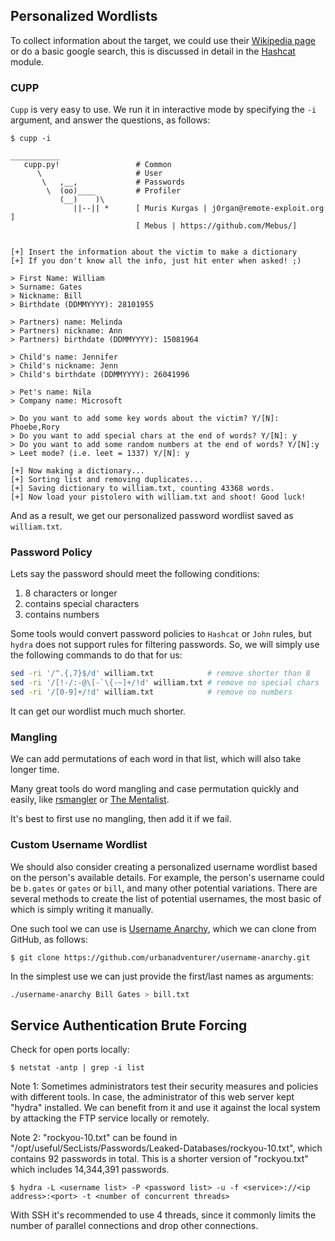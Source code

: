 ## Personalized Wordlists

To collect information about the target, we could use their [Wikipedia page](https://en.wikipedia.org/wiki/Bill_Gates) or do a basic google search, this is discussed in detail in the [Hashcat](https://academy.hackthebox.com/module/details/20) module.

### CUPP

`Cupp` is very easy to use. We run it in interactive mode by specifying the `-i` argument, and answer the questions, as follows:
```shell-session
$ cupp -i

___________
   cupp.py!                 # Common
      \                     # User
       \   ,__,             # Passwords
        \  (oo)____         # Profiler
           (__)    )\
              ||--|| *      [ Muris Kurgas | j0rgan@remote-exploit.org ]
                            [ Mebus | https://github.com/Mebus/]


[+] Insert the information about the victim to make a dictionary
[+] If you don't know all the info, just hit enter when asked! ;)

> First Name: William
> Surname: Gates
> Nickname: Bill
> Birthdate (DDMMYYYY): 28101955

> Partners) name: Melinda
> Partners) nickname: Ann
> Partners) birthdate (DDMMYYYY): 15081964

> Child's name: Jennifer
> Child's nickname: Jenn
> Child's birthdate (DDMMYYYY): 26041996

> Pet's name: Nila
> Company name: Microsoft

> Do you want to add some key words about the victim? Y/[N]: Phoebe,Rory
> Do you want to add special chars at the end of words? Y/[N]: y
> Do you want to add some random numbers at the end of words? Y/[N]:y
> Leet mode? (i.e. leet = 1337) Y/[N]: y

[+] Now making a dictionary...
[+] Sorting list and removing duplicates...
[+] Saving dictionary to william.txt, counting 43368 words.
[+] Now load your pistolero with william.txt and shoot! Good luck!
```

And as a result, we get our personalized password wordlist saved as `william.txt`.

### Password Policy

Lets say the password should meet the following conditions:

1. 8 characters or longer
2. contains special characters
3. contains numbers

Some tools would convert password policies to `Hashcat` or `John` rules, but `hydra` does not support rules for filtering passwords. So, we will simply use the following commands to do that for us:
```bash
sed -ri '/^.{,7}$/d' william.txt            # remove shorter than 8
sed -ri '/[!-/:-@\[-`\{-~]+/!d' william.txt # remove no special chars
sed -ri '/[0-9]+/!d' william.txt            # remove no numbers
```

It can get our wordlist much much shorter.

### Mangling

We can add permutations of each word in that list, which will also take longer time.

Many great tools do word mangling and case permutation quickly and easily, like [rsmangler](https://github.com/digininja/RSMangler) or [The Mentalist](https://github.com/sc0tfree/mentalist.git).

It's best to first use no mangling, then add it if we fail.

### Custom Username Wordlist

We should also consider creating a personalized username wordlist based on the person's available details. For example, the person's username could be `b.gates` or `gates` or `bill`, and many other potential variations. There are several methods to create the list of potential usernames, the most basic of which is simply writing it manually.

One such tool we can use is [Username Anarchy](https://github.com/urbanadventurer/username-anarchy), which we can clone from GitHub, as follows:
```shell-session
$ git clone https://github.com/urbanadventurer/username-anarchy.git
```

In the simplest use we can just provide the first/last names as arguments:
```bash
./username-anarchy Bill Gates > bill.txt
```

## Service Authentication Brute Forcing

Check for open ports locally:
```shell-session
$ netstat -antp | grep -i list
```

Note 1: Sometimes administrators test their security measures and policies with different tools. In case, the administrator of this web server kept "hydra" installed. We can benefit from it and use it against the local system by attacking the FTP service locally or remotely.

Note 2: "rockyou-10.txt" can be found in "/opt/useful/SecLists/Passwords/Leaked-Databases/rockyou-10.txt", which contains 92 passwords in total. This is a shorter version of "rockyou.txt" which includes 14,344,391 passwords.

```shell-session
$ hydra -L <username list> -P <password list> -u -f <service>://<ip address>:<port> -t <number of concurrent threads>
```

With SSH it's recommended to use 4 threads, since it commonly limits the number of parallel connections and drop other connections.